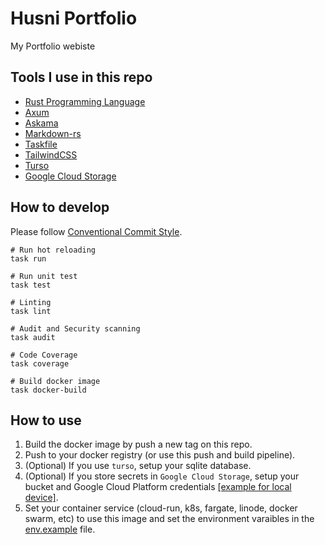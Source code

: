 # Husni Portfolio
My Portfolio webiste

## Tools I use in this repo
* [Rust Programming Language](https://www.rust-lang.org/)
* [Axum](https://github.com/tokio-rs/axum/tree/main)
* [Askama](https://github.com/djc/askama)
* [Markdown-rs](https://github.com/wooorm/markdown-rs)
* [Taskfile](https://taskfile.dev/)
* [TailwindCSS](https://tailwindcss.com/)
* [Turso](https://turso.tech/)
* [Google Cloud Storage](https://cloud.google.com/storage)

## How to develop

Please follow [Conventional Commit Style](https://www.conventionalcommits.org/en/v1.0.0/).

```
# Run hot reloading
task run

# Run unit test
task test

# Linting
task lint

# Audit and Security scanning
task audit

# Code Coverage
task coverage

# Build docker image
task docker-build
```

## How to use
1. Build the docker image by push a new tag on this repo.
2. Push to your docker registry (or use this push and build pipeline).
3. (Optional) If you use `turso`, setup your sqlite database.
4. (Optional) If you store secrets in `Google Cloud Storage`, setup your bucket and Google Cloud Platform credentials [[example for local device]](https://docs.cloud.google.com/docs/authentication/set-up-adc-local-dev-environment).
4. Set your container service (cloud-run, k8s, fargate, linode, docker swarm, etc) to use this image and set the environment varaibles in the [env.example](./env.example) file.
